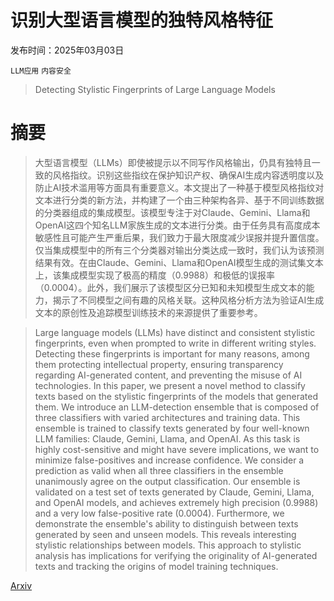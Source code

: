 # 识别大型语言模型的独特风格特征

发布时间：2025年03月03日

`LLM应用` `内容安全`

> Detecting Stylistic Fingerprints of Large Language Models

# 摘要

> 大型语言模型（LLMs）即使被提示以不同写作风格输出，仍具有独特且一致的风格指纹。识别这些指纹在保护知识产权、确保AI生成内容透明度以及防止AI技术滥用等方面具有重要意义。本文提出了一种基于模型风格指纹对文本进行分类的新方法，并构建了一个由三种架构各异、基于不同训练数据的分类器组成的集成模型。该模型专注于对Claude、Gemini、Llama和OpenAI这四个知名LLM家族生成的文本进行分类。由于任务具有高度成本敏感性且可能产生严重后果，我们致力于最大限度减少误报并提升置信度。仅当集成模型中的所有三个分类器对输出分类达成一致时，我们认为该预测结果有效。在由Claude、Gemini、Llama和OpenAI模型生成的测试集文本上，该集成模型实现了极高的精度（0.9988）和极低的误报率（0.0004）。此外，我们展示了该模型区分已知和未知模型生成文本的能力，揭示了不同模型之间有趣的风格关联。这种风格分析方法为验证AI生成文本的原创性及追踪模型训练技术的来源提供了重要参考。

> Large language models (LLMs) have distinct and consistent stylistic fingerprints, even when prompted to write in different writing styles. Detecting these fingerprints is important for many reasons, among them protecting intellectual property, ensuring transparency regarding AI-generated content, and preventing the misuse of AI technologies. In this paper, we present a novel method to classify texts based on the stylistic fingerprints of the models that generated them. We introduce an LLM-detection ensemble that is composed of three classifiers with varied architectures and training data. This ensemble is trained to classify texts generated by four well-known LLM families: Claude, Gemini, Llama, and OpenAI. As this task is highly cost-sensitive and might have severe implications, we want to minimize false-positives and increase confidence. We consider a prediction as valid when all three classifiers in the ensemble unanimously agree on the output classification. Our ensemble is validated on a test set of texts generated by Claude, Gemini, Llama, and OpenAI models, and achieves extremely high precision (0.9988) and a very low false-positive rate (0.0004). Furthermore, we demonstrate the ensemble's ability to distinguish between texts generated by seen and unseen models. This reveals interesting stylistic relationships between models. This approach to stylistic analysis has implications for verifying the originality of AI-generated texts and tracking the origins of model training techniques.

[Arxiv](https://arxiv.org/abs/2503.01659)